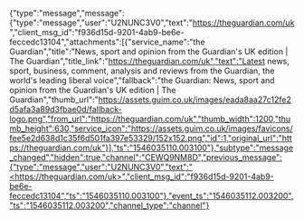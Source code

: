 {"type":"message","message":{"type":"message","user":"U2NUNC3V0","text":"<https://theguardian.com/uk>","client_msg_id":"f936d15d-9201-4ab9-be6e-feccedc13104","attachments":[{"service_name":"the Guardian","title":"News, sport and opinion from the Guardian's UK edition | The Guardian","title_link":"https://theguardian.com/uk","text":"Latest news, sport, business, comment, analysis and reviews from the Guardian, the world's leading liberal voice","fallback":"the Guardian: News, sport and opinion from the Guardian's UK edition | The Guardian","thumb_url":"https://assets.guim.co.uk/images/eada8aa27c12fe2d5afa3a89d3fbae0d/fallback-logo.png","from_url":"https://theguardian.com/uk","thumb_width":1200,"thumb_height":630,"service_icon":"https://assets.guim.co.uk/images/favicons/fee5e2d638d1c35f6d501fa397e53329/152x152.png","id":1,"original_url":"https://theguardian.com/uk"}],"ts":"1546035110.003100"},"subtype":"message_changed","hidden":true,"channel":"CEWQ9NM8D","previous_message":{"type":"message","user":"U2NUNC3V0","text":"<https://theguardian.com/uk>","client_msg_id":"f936d15d-9201-4ab9-be6e-feccedc13104","ts":"1546035110.003100"},"event_ts":"1546035112.003200","ts":"1546035112.003200","channel_type":"channel"}